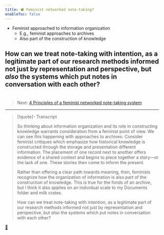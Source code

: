 ```yaml
---
title: 📽️ Feminist networked note-taking?
enableToc: false
---
```


* Feminist approached to information organization
  * E.g., feminist approaches to archives 
  * Also part of the construction of knowledge

## How can we treat note-taking with intention, as a legitimate part of our research methods informed not just by representation and perspective, but *also* the systems which put notes in conversation with each other?

# 

 > 
 > Next: [4 Principles of a feminist networked note-taking system](!7%204%20Principles%20of%20a%20feminist%20networked%20note-taking%20system.md)

---

 > 
 > \[!quote\]- Transcript
 > 
 > So thinking about information organization and its role in constructing knowledge warrants consideration from a feminist point of view. We can see this happening with approaches to archives: Consider feminist critiques which emphasize how historical knowledge is constructed through the storage and presentation different information. The placement of one record next to another offers evidence of a shared context and begins to piece together a story—or the lack of one. These stories then come to inform the present.
 > 
 > Rather than offering a clear path towards meaning, then, feminists recognize how the organization of information is also part of the construction of knowledge. This is true for the fonds of an archive, but I think it also applies on an individual scale to my Documents folder and milk crates.
 > 
 > How can we treat note-taking with intention, as a legitimate part of our research methods informed not just by representation and perspective, but *also* the systems which put notes in conversation with each other?

[📖](@6%20Four%20principles%20of%20a%20feminist%20note-taking%20methodology.md)
